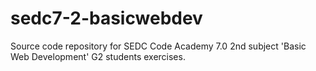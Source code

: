 # sedc7-2-basicwebdev
Source code repository for SEDC Code Academy 7.0 2nd subject 'Basic Web Development' G2 students exercises.
